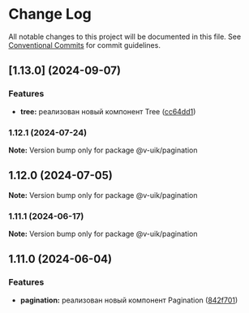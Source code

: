 # Change Log

All notable changes to this project will be documented in this file.
See [Conventional Commits](https://conventionalcommits.org) for commit guidelines.

## [1.13.0] (2024-09-07)


### Features

* **tree:** реализован новый компонент Tree ([cc64dd1](#))



### 1.12.1 (2024-07-24)

**Note:** Version bump only for package @v-uik/pagination





## 1.12.0 (2024-07-05)

**Note:** Version bump only for package @v-uik/pagination





### 1.11.1 (2024-06-17)

**Note:** Version bump only for package @v-uik/pagination





## 1.11.0 (2024-06-04)


### Features

* **pagination:** реализован новый компонент Pagination ([842f701](#))
